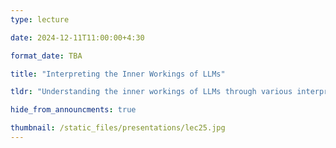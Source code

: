 ```yaml
---
type: lecture

date: 2024-12-11T11:00:00+4:30

format_date: TBA

title: "Interpreting the Inner Workings of LLMs"

tldr: "Understanding the inner workings of LLMs through various interpretability paradigms."

hide_from_announcments: true

thumbnail: /static_files/presentations/lec25.jpg
---
```

